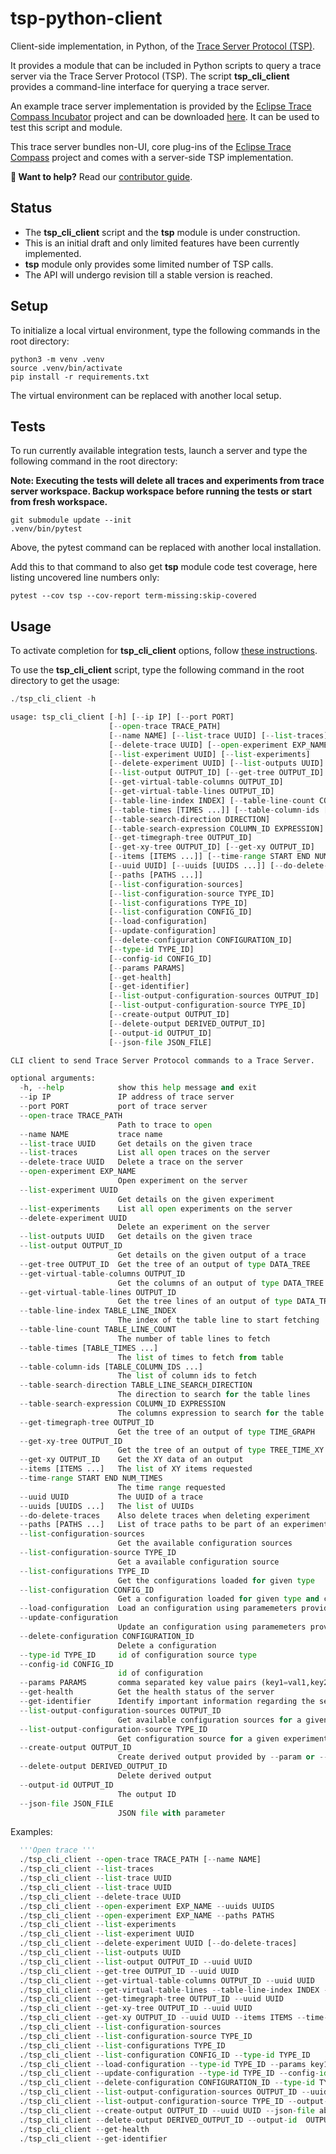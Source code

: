# tsp-python-client

Client-side implementation, in Python, of the [Trace Server Protocol (TSP)][tsp].

It provides a module that can be included in Python scripts to query a trace server via the Trace Server Protocol (TSP).
The script **tsp_cli_client** provides a command-line interface for querying a trace server.

An example trace server implementation is provided by the [Eclipse Trace Compass Incubator][inc] project and can be downloaded [here][rcp].
It can be used to test this script and module.

This trace server bundles non-UI, core plug-ins of the [Eclipse Trace Compass][etc] project and comes with a server-side TSP implementation.

**👋 Want to help?** Read our [contributor guide][contributing].

## Status

- The **tsp_cli_client** script and the **tsp** module is under construction.
- This is an initial draft and only limited features have been currently implemented.
- **tsp** module only provides some limited number of TSP calls.
- The API will undergo revision till a stable version is reached.

## Setup

To initialize a local virtual environment, type the following commands in the root directory:

```shell
python3 -m venv .venv
source .venv/bin/activate
pip install -r requirements.txt
```

The virtual environment can be replaced with another local setup.

## Tests

To run currently available integration tests, launch a server and type the following command in the root directory:

**Note: Executing the tests will delete all traces and experiments from trace server workspace. Backup workspace before running the tests or start from fresh workspace.**

```shell
git submodule update --init
.venv/bin/pytest
```

Above, the pytest command can be replaced with another local installation.

Add this to that command to also get **tsp** module code test coverage, here listing uncovered line numbers only:

```shell
pytest --cov tsp --cov-report term-missing:skip-covered
```

## Usage

To activate completion for **tsp_cli_client** options, follow [these instructions][agc].

To use the **tsp_cli_client** script, type the following command in the root directory to get the usage:

```python
./tsp_cli_client -h

usage: tsp_cli_client [-h] [--ip IP] [--port PORT] 
                      [--open-trace TRACE_PATH]
                      [--name NAME] [--list-trace UUID] [--list-traces]
                      [--delete-trace UUID] [--open-experiment EXP_NAME]
                      [--list-experiment UUID] [--list-experiments]
                      [--delete-experiment UUID] [--list-outputs UUID]
                      [--list-output OUTPUT_ID] [--get-tree OUTPUT_ID]
                      [--get-virtual-table-columns OUTPUT_ID]
                      [--get-virtual-table-lines OUTPUT_ID] 
                      [--table-line-index INDEX] [--table-line-count COUNT]
                      [--table-times [TIMES ...]] [--table-column-ids [IDs ...]]
                      [--table-search-direction DIRECTION]
                      [--table-search-expression COLUMN_ID EXPRESSION]
                      [--get-timegraph-tree OUTPUT_ID] 
                      [--get-xy-tree OUTPUT_ID] [--get-xy OUTPUT_ID]
                      [--items [ITEMS ...]] [--time-range START END NUM_TIMES]
                      [--uuid UUID] [--uuids [UUIDS ...]] [--do-delete-traces]
                      [--paths [PATHS ...]]
                      [--list-configuration-sources] 
                      [--list-configuration-source TYPE_ID] 
                      [--list-configurations TYPE_ID]
                      [--list-configuration CONFIG_ID] 
                      [--load-configuration] 
                      [--update-configuration] 
                      [--delete-configuration CONFIGURATION_ID]
                      [--type-id TYPE_ID] 
                      [--config-id CONFIG_ID] 
                      [--params PARAMS]
                      [--get-health]
                      [--get-identifier]
                      [--list-output-configuration-sources OUTPUT_ID]
                      [--list-output-configuration-source TYPE_ID]
                      [--create-output OUTPUT_ID]
                      [--delete-output DERIVED_OUTPUT_ID]
                      [--output-id OUTPUT_ID]
                      [--json-file JSON_FILE]

CLI client to send Trace Server Protocol commands to a Trace Server.

optional arguments:
  -h, --help            show this help message and exit
  --ip IP               IP address of trace server
  --port PORT           port of trace server
  --open-trace TRACE_PATH
                        Path to trace to open
  --name NAME           trace name
  --list-trace UUID     Get details on the given trace
  --list-traces         List all open traces on the server
  --delete-trace UUID   Delete a trace on the server
  --open-experiment EXP_NAME
                        Open experiment on the server
  --list-experiment UUID
                        Get details on the given experiment
  --list-experiments    List all open experiments on the server
  --delete-experiment UUID
                        Delete an experiment on the server
  --list-outputs UUID   Get details on the given trace
  --list-output OUTPUT_ID
                        Get details on the given output of a trace
  --get-tree OUTPUT_ID  Get the tree of an output of type DATA_TREE
  --get-virtual-table-columns OUTPUT_ID
                        Get the columns of an output of type DATA_TREE
  --get-virtual-table-lines OUTPUT_ID
                        Get the tree lines of an output of type DATA_TREE
  --table-line-index TABLE_LINE_INDEX
                        The index of the table line to start fetching
  --table-line-count TABLE_LINE_COUNT
                        The number of table lines to fetch
  --table-times [TABLE_TIMES ...]
                        The list of times to fetch from table
  --table-column-ids [TABLE_COLUMN_IDS ...]
                        The list of column ids to fetch
  --table-search-direction TABLE_LINE_SEARCH_DIRECTION
                        The direction to search for the table lines
  --table-search-expression COLUMN_ID EXPRESSION
                        The columns expression to search for the table lines
  --get-timegraph-tree OUTPUT_ID
                        Get the tree of an output of type TIME_GRAPH
  --get-xy-tree OUTPUT_ID
                        Get the tree of an output of type TREE_TIME_XY
  --get-xy OUTPUT_ID    Get the XY data of an output
  --items [ITEMS ...]   The list of XY items requested
  --time-range START END NUM_TIMES
                        The time range requested
  --uuid UUID           The UUID of a trace
  --uuids [UUIDS ...]   The list of UUIDs
  --do-delete-traces    Also delete traces when deleting experiment
  --paths [PATHS ...]   List of trace paths to be part of an experiment
  --list-configuration-sources
                        Get the available configuration sources
  --list-configuration-source TYPE_ID
                        Get a available configuration source
  --list-configurations TYPE_ID
                        Get the configurations loaded for given type
  --list-configuration CONFIG_ID
                        Get a configuration loaded for given type and config id
  --load-configuration  Load an configuration using paramemeters provided by --params
  --update-configuration
                        Update an configuration using paramemeters provided by --params
  --delete-configuration CONFIGURATION_ID
                        Delete a configuration
  --type-id TYPE_ID     id of configuration source type
  --config-id CONFIG_ID
                        id of configuration
  --params PARAMS       comma separated key value pairs (key1=val1,key2=val2)
  --get-health          Get the health status of the server
  --get-identifier      Identify important information regarding the server and the system
  --list-output-configuration-sources OUTPUT_ID
                        Get available configuration sources for a given experiment and output
  --list-output-configuration-source TYPE_ID
                        Get configuration source for a given experiment, output and type
  --create-output OUTPUT_ID
                        Create derived output provided by --param or --json-file
  --delete-output DERIVED_OUTPUT_ID
                        Delete derived output
  --output-id OUTPUT_ID
                        The output ID
  --json-file JSON_FILE
                        JSON file with parameter
```

Examples:
```python
  '''Open trace ''' 
  ./tsp_cli_client --open-trace TRACE_PATH [--name NAME]
  ./tsp_cli_client --list-traces
  ./tsp_cli_client --list-trace UUID
  ./tsp_cli_client --list-trace UUID
  ./tsp_cli_client --delete-trace UUID
  ./tsp_cli_client --open-experiment EXP_NAME --uuids UUIDS 
  ./tsp_cli_client --open-experiment EXP_NAME --paths PATHS
  ./tsp_cli_client --list-experiments
  ./tsp_cli_client --list-experiment UUID
  ./tsp_cli_client --delete-experiment UUID [--do-delete-traces]
  ./tsp_cli_client --list-outputs UUID
  ./tsp_cli_client --list-output OUTPUT_ID --uuid UUID
  ./tsp_cli_client --get-tree OUTPUT_ID --uuid UUID
  ./tsp_cli_client --get-virtual-table-columns OUTPUT_ID --uuid UUID
  ./tsp_cli_client --get-virtual-table-lines --table-line-index INDEX --table-line-count COUNT --table-column-ids IDs --table-search-direction DIRECTION --table-search-expression COLUMN_ID EXPRESSION
  ./tsp_cli_client --get-timegraph-tree OUTPUT_ID --uuid UUID
  ./tsp_cli_client --get-xy-tree OUTPUT_ID --uuid UUID
  ./tsp_cli_client --get-xy OUTPUT_ID --uuid UUID --items ITEMS --time-range START END NUM_TIMES
  ./tsp_cli_client --list-configuration-sources
  ./tsp_cli_client --list-configuration-source TYPE_ID
  ./tsp_cli_client --list-configurations TYPE_ID
  ./tsp_cli_client --list-configuration CONFIG_ID --type-id TYPE_ID
  ./tsp_cli_client --load-configuration --type-id TYPE_ID --params key1:value1
  ./tsp_cli_client --update-configuration --type-id TYPE_ID --config-id CONFIG_ID --params key1=value1,key2=value2
  ./tsp_cli_client --delete-configuration CONFIGURATION_ID --type-id TYPE_ID
  ./tsp_cli_client --list-output-configuration-sources OUTPUT_ID --uuid UUID
  ./tsp_cli_client --list-output-configuration-source TYPE_ID --output-id OUTPUT_ID --uuid UUID
  ./tsp_cli_client --create-output OUTPUT_ID --uuid UUID --json-file absolute-path-to-json-file
  ./tsp_cli_client --delete-output DERIVED_OUTPUT_ID --output-id  OUTPUT_ID --uuid UUID
  ./tsp_cli_client --get-health
  ./tsp_cli_client --get-identifier
```

[agc]: https://kislyuk.github.io/argcomplete/#activating-global-completion
[contributing]: CONTRIBUTING.md
[etc]: https://www.eclipse.org/tracecompass/
[inc]: https://projects.eclipse.org/projects/tools.tracecompass.incubator
[rcp]: https://download.eclipse.org/tracecompass.incubator/trace-server/rcp/
[tsp]: https://github.com/eclipse-cdt-cloud/trace-server-protocol
